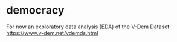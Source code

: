 # democracy

For now an exploratory data analysis (EDA) of the V-Dem Dataset: https://www.v-dem.net/vdemds.html
